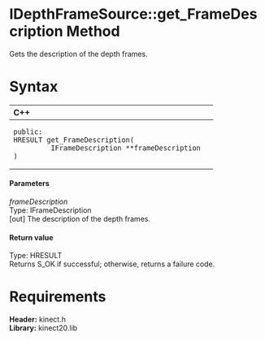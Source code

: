 IDepthFrameSource::get\_FrameDescription Method  
===============================================  

Gets the description of the depth frames. <span id="syntaxSection"></span>

Syntax  
======  

<table>
<colgroup>
<col width="100%" />
</colgroup>
<thead>
<tr class="header">
<th align="left">C++</th>
</tr>
</thead>
<tbody>
<tr class="odd">
<td align="left"><pre><code>public:  
HRESULT get_FrameDescription(  
         IFrameDescription **frameDescription  
)</code></pre></td>
</tr>
</tbody>
</table>

<span id="ID4EG"></span>
#### Parameters  

*frameDescription*    
Type: IFrameDescription  
[out] The description of the depth frames.  

<span id="ID4EP"></span>
#### Return value  

Type: HRESULT  
Returns S\_OK if successful; otherwise, returns a failure code.  

<span id="requirements"></span>

Requirements  
============  

**Header:** kinect.h  
**Library:** kinect20.lib  



<!--Please do not edit the data in the comment block below.-->
<!--
TOCTitle : get_FrameDescription Method
RLTitle : IDepthFrameSource::get_FrameDescription Method
KeywordK : get_FrameDescription method
KeywordK : IDepthFrameSource::get_FrameDescription method
KeywordF : IDepthFrameSource::get_FrameDescription
KeywordF : get_FrameDescription
KeywordF : Microsoft.Kinect.kinect.IDepthFrameSource.get_FrameDescription(IFrameDescription@)
KeywordA : M:Microsoft.Kinect.kinect.IDepthFrameSource.get_FrameDescription(IFrameDescription@)
AssetID : M:Microsoft.Kinect.kinect.IDepthFrameSource.get_FrameDescription(IFrameDescription@)
Locale : en-us
CommunityContent : 1
APIType : Managed
APILocation : 
APIName : Microsoft.Kinect.kinect.IDepthFrameSource::get_FrameDescription
TargetOS : Windows
TopicType : kbSyntax
DevLang : C++
DocSet : K4Wv2
ProjType : K4Wv2Proj
Technology : Kinect for Windows
Product : Kinect for Windows SDK v2
productversion : 20
-->
